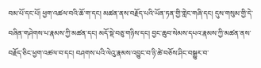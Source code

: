 ﻿བམ་པོ་དང་པོ། ཕྱག་འཚལ་བའི་ཆོ་ག་དང། མཚན་ནས་བརྗོད་པའི་ཡོན་ཏན་གྱི་གླེང་གཞི་དང། དུས་གསུམ་གྱི་དེ་བཞིན་གཤེགས་པ་རྣམས་ཀྱི་མཚན་དང། མདོ་སྡེ་བཅུ་གཉིས་དང། བྱང་ཆུབ་སེམས་དཔའ་རྣམས་ཀྱི་མཚན་ནས་བརྗོད་ཅིང་ཕྱག་འཚལ་བ་དང། བཤགས་པའི་ལེའུ་རྣམས་འབྱུང་བ་ཉི་ཚེ་བཅོས་ཤིང་བསྒྱུར་བ་